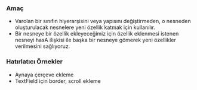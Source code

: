 ### Amaç 

- Varolan bir sınıfın hiyerarşisini veya yapısını değiştirmeden, o nesneden oluşturulacak nesnelere yeni özellik katmak için kullanılır.
- Bir nesneye bir özellik ekleyeceğimiz için özellik eklenmesi istenen nesneyi hasA ilişkisi ile başka bir nesneye gömerek yeni özellikler verilmesini sağlıyoruz.


### Hatırlatıcı Örnekler

- Aynaya çerçeve ekleme
- TextField için border, scroll ekleme
